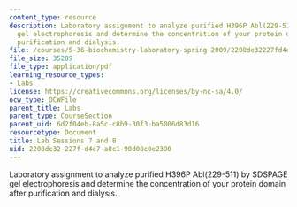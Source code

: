 ```yaml
---
content_type: resource
description: Laboratory assignment to analyze purified H396P Abl(229-511) by SDSPAGE
  gel electrophoresis and determine the concentration of your protein domain after
  purification and dialysis.
file: /courses/5-36-biochemistry-laboratory-spring-2009/2208de32227fd4e7a8c190d08c0e2390_ses7_8.pdf
file_size: 35289
file_type: application/pdf
learning_resource_types:
- Labs
license: https://creativecommons.org/licenses/by-nc-sa/4.0/
ocw_type: OCWFile
parent_title: Labs
parent_type: CourseSection
parent_uid: 6d2f04eb-8a5c-c8b9-30f3-ba5006d83d16
resourcetype: Document
title: Lab Sessions 7 and 8
uid: 2208de32-227f-d4e7-a8c1-90d08c0e2390
---
```

Laboratory assignment to analyze purified H396P Abl(229-511) by SDSPAGE gel electrophoresis and determine the concentration of your protein domain after purification and dialysis.